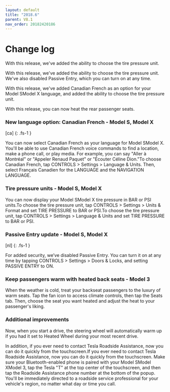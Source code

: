 ```yaml
---
layout: default
title: "2018.6"
parent: V8.1
nav_order: 20182420186
---
```


# Change log

With this release, we've added the ability to choose the tire pressure unit.


With this release, we've added the ability to choose the tire pressure unit. We've also disabled Passive Entry, which you can turn on at any time.


With this release, we've added Canadian French as an option for your Model SModel X language, and added the ability to choose the tire pressure unit.


With this release, you can now heat the rear passenger seats.


### New language option: Canadian French  - Model S, Model X
[ca]
{: .fs-1 }

You can now select Canadian French as your language for Model SModel X. You'll be able to use Canadian French voice commands to find a location, make a phone call, or play media. For example, you can say "Aller à Montréal" or "Appeler Renaud Paquet" or "Écouter Céline Dion."To choose Canadian French, tap CONTROLS > Settings > Language & Units. Then, select Français Canadien for the LANGUAGE and the NAVIGATION LANGUAGE.

### Tire pressure units  - Model S, Model X

You can now display your Model SModel X tire pressure in BAR or PSI units.To choose the tire pressure unit, tap CONTROLS > Settings > Units & Format and set TIRE PRESSURE to BAR or PSI.To choose the tire pressure unit, tap CONTROLS > Settings > Language & Units and set TIRE PRESSURE to BAR or PSI.

### Passive Entry update  - Model S, Model X
[nl]
{: .fs-1 }

For added security, we’ve disabled Passive Entry. You can turn it on at any time by tapping CONTROLS > Settings > Doors & Locks, and setting PASSIVE ENTRY to ON.

### Keep passengers warm with heated back seats  - Model 3

When the weather is cold, treat your backseat passengers to the luxury of warm seats. Tap the fan icon to access climate controls, then tap the Seats tab. Then, choose the seat you want heated and adjust the heat to your passenger's liking.

### Additional improvements 



Now, when you start a drive, the steering wheel will automatically warm up if you had it set to Heated Wheel during your most recent drive.


In addition, if you ever need to contact Tesla Roadside Assistance, now you can do it quickly from the touchscreen.If you ever need to contact Tesla Roadside Assistance, now you can do it quickly from the touchscreen. Make sure your Bluetooth-enabled phone is paired with your Model SModel XModel 3, tap the Tesla "T" at the top center of the touchscreen, and then tap the Roadside Assistance phone number at the bottom of the popup. You'll be immediately directed to a roadside service professional for your vehicle's region, no matter what day or time you call.
